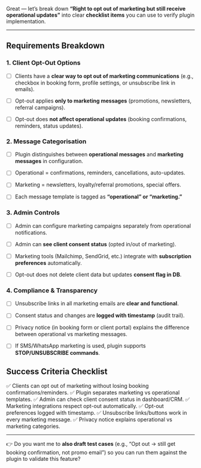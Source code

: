 Great — let’s break down **“Right to opt out of marketing but still receive operational updates”** into clear **checklist items** you can use to verify plugin implementation.

---

## **Requirements Breakdown**

### 1. Client Opt-Out Options

* [ ] Clients have a **clear way to opt out of marketing communications** (e.g., checkbox in booking form, profile settings, or unsubscribe link in emails).
* [ ] Opt-out applies **only to marketing messages** (promotions, newsletters, referral campaigns).
* [ ] Opt-out does **not affect operational updates** (booking confirmations, reminders, status updates).



### 2. Message Categorisation

* [ ] Plugin distinguishes between **operational messages** and **marketing messages** in configuration.
* [ ] Operational = confirmations, reminders, cancellations, auto-updates.
* [ ] Marketing = newsletters, loyalty/referral promotions, special offers.
* [ ] Each message template is tagged as **“operational” or “marketing.”**


### 3. Admin Controls

* [ ] Admin can configure marketing campaigns separately from operational notifications.
* [ ] Admin can **see client consent status** (opted in/out of marketing).
* [ ] Marketing tools (Mailchimp, SendGrid, etc.) integrate with **subscription preferences** automatically.
* [ ] Opt-out does not delete client data but updates **consent flag in DB**.


### 4. Compliance & Transparency

* [ ] Unsubscribe links in all marketing emails are **clear and functional**.
* [ ] Consent status and changes are **logged with timestamp** (audit trail).
* [ ] Privacy notice (in booking form or client portal) explains the difference between operational vs marketing messages.
* [ ] If SMS/WhatsApp marketing is used, plugin supports **STOP/UNSUBSCRIBE commands**.


## **Success Criteria Checklist**

✅ Clients can opt out of marketing without losing booking confirmations/reminders.
✅ Plugin separates marketing vs operational templates.
✅ Admin can check client consent status in dashboard/CRM.
✅ Marketing integrations respect opt-out automatically.
✅ Opt-out preferences logged with timestamp.
✅ Unsubscribe links/buttons work in every marketing message.
✅ Privacy notice explains operational vs marketing categories.

---

👉 Do you want me to **also draft test cases** (e.g., “Opt out → still get booking confirmation, not promo email”) so you can run them against the plugin to validate this feature?
